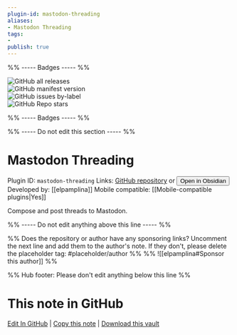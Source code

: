 ```yaml
---
plugin-id: mastodon-threading
aliases:
- Mastodon Threading
tags: 
- 
publish: true
---
```


%% ----- Badges ----- %%

![GitHub all releases](https://img.shields.io/github/downloads/elpamplina/mastodon-threading/total?color=573E7A&logo=github&style=for-the-badge)   
![GitHub manifest version](https://img.shields.io/github/manifest-json/v/elpamplina/mastodon-threading?color=573E7A&logo=github&style=for-the-badge)   
![GitHub issues by-label](https://img.shields.io/github/issues/elpamplina/mastodon-threading/help%20wanted?color=573E7A&logo=github&style=for-the-badge)   
![GitHub Repo stars](https://img.shields.io/github/stars/elpamplina/mastodon-threading?color=573E7A&logo=github&style=for-the-badge)

%% ----- Badges ----- %%

%% ----- Do not edit this section ----- %%

# Mastodon Threading

Plugin ID: `mastodon-threading`
Links: [GitHub repository](https://github.com/elpamplina/mastodon-threading) or [<button id=HH>Open in Obsidian</button>](obsidian://show-plugin?id=mastodon-threading)
Developed by: [[elpamplina]]
Mobile compatible: [[Mobile-compatible plugins|Yes]]

Compose and post threads to Mastodon.

%% ----- Do not edit anything above this line ----- %% 

%% Does the repository or author have any sponsoring links? Uncomment the next line and add them to the author's note. If they don't, please delete the placeholder tag: #placeholder/author %%
%% ![[elpamplina#Sponsor this author]] %%

%% Hub footer: Please don't edit anything below this line %%

# This note in GitHub

<span class="git-footer">[Edit In GitHub](https://github.dev/obsidian-community/obsidian-hub/blob/main/02%20-%20Community%20Expansions/02.05%20All%20Community%20Expansions/Plugins/mastodon-threading.md "git-hub-edit-note") | [Copy this note](https://raw.githubusercontent.com/obsidian-community/obsidian-hub/main/02%20-%20Community%20Expansions/02.05%20All%20Community%20Expansions/Plugins/mastodon-threading.md "git-hub-copy-note") | [Download this vault](https://github.com/obsidian-community/obsidian-hub/archive/refs/heads/main.zip "git-hub-download-vault") </span>
